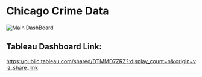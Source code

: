 # Chicago Crime Data

![Main DashBoard](https://github.com/wrodemoyer/Chicago-Crime-Data/assets/128072861/fdd6ed88-06b8-4f7a-b54d-01fa3747e01c)

## Tableau Dashboard Link:
https://public.tableau.com/shared/DTMMD7ZRZ?:display_count=n&:origin=viz_share_link
